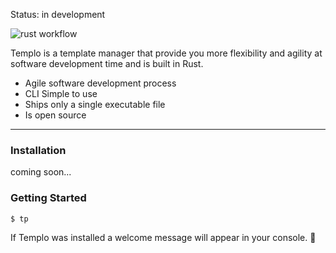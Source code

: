 Status: in development

![rust workflow](https://github.com/pultzlucas/templo/actions/workflows/rust.yml/badge.svg)

Templo is a template manager that provide you more flexibility and agility at software development time and is built in Rust.

- Agile software development process
- CLI Simple to use
- Ships only a single executable file
- Is open source

---

### Installation

coming soon...

### Getting Started

```command
$ tp
```

If Templo was installed a welcome message will appear in your console. 🎉

